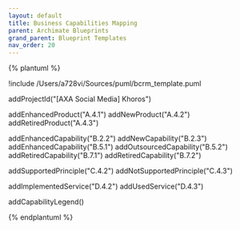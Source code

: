 ```yaml
---
layout: default
title: Business Capabilities Mapping
parent: Archimate Blueprints
grand_parent: Blueprint Templates
nav_order: 20
---
```


{% plantuml %}

!include /Users/a728vi/Sources/puml/bcrm_template.puml

addProjectId("[AXA Social Media] Khoros")

addEnhancedProduct("A.4.1")
addNewProduct("A.4.2")
addRetiredProduct("A.4.3")

addEnhancedCapability("B.2.2")
addNewCapability("B.2.3")
addEnhancedCapability("B.5.1")
addOutsourcedCapability("B.5.2")
addRetiredCapability("B.7.1")
addRetiredCapability("B.7.2")

addSupportedPrinciple("C.4.2")
addNotSupportedPrinciple("C.4.3")

addImplementedService("D.4.2")
addUsedService("D.4.3")

addCapabilityLegend()

{% endplantuml %}
